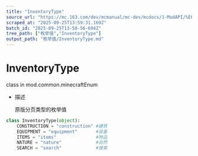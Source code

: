 ```yaml
---
title: "InventoryType"
source_url: "https://mc.163.com/dev/mcmanual/mc-dev/mcdocs/1-ModAPI/%E6%9E%9A%E4%B8%BE%E5%80%BC/InventoryType.html"
scraped_at: "2025-09-25T13:59:31.169Z"
batch_id: "2025-09-25T13-58-56-694Z"
tree_path: ["枚举值","InventoryType"]
output_path: "枚举值/InventoryType.md"
---
```


#  InventoryType

class in mod.common.minecraftEnum

*   描述
    
    原版分页类型的枚举值
    

```python
class InventoryType(object):
    CONSTRUCTION = "construction" #建筑
    EQUIPMENT = "equipment"       #装备
    ITEMS = "items"               #物品
    NATURE = "nature"             #自然
    SEARCH = "search"             #搜索


```